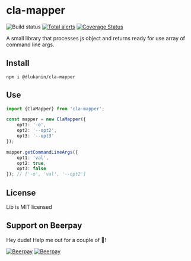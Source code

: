 # cla-mapper
![Build status](https://github.com/dlukanin/cla-mapper/actions/workflows/main.yml/badge.svg)
[![Total alerts](https://img.shields.io/lgtm/alerts/g/dlukanin/cla-mapper.svg?logo=lgtm&logoWidth=18)](https://lgtm.com/projects/g/dlukanin/cla-mapper/alerts/)
[![Coverage Status](https://coveralls.io/repos/github/dlukanin/cla-mapper/badge.svg?branch=master)](https://coveralls.io/github/dlukanin/cla-mapper?branch=master)

A small library that processes js object and returns ready for use array of command line args.

## Install

`npm i @dlukanin/cla-mapper`

## Use

```typescript
import {ClaMapper} from 'cla-mapper';

const mapper = new ClaMapper({
    opt1: '-o',
    opt2: '--opt2',
    opt3: '--opt3'
});

mapper.getCommandLineArgs({
    opt1: 'val',
    opt2: true,
    opt3: false
}); // ['-o', 'val', '--opt2']
```

## License
Lib is MIT licensed

## Support on Beerpay
Hey dude! Help me out for a couple of :beers:!

[![Beerpay](https://beerpay.io/dlukanin/cla-mapper/badge.svg?style=beer-square)](https://beerpay.io/dlukanin/cla-mapper)  [![Beerpay](https://beerpay.io/dlukanin/cla-mapper/make-wish.svg?style=flat-square)](https://beerpay.io/dlukanin/cla-mapper?focus=wish)